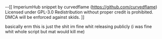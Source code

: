 --[[
  ImperiumHub snippet by curvedflame (https://github.com/curvedflame)
  Licensed under GPL-3.0
  Redistribution without proper credit is prohibited.
  DMCA will be enforced against skids.
]]


basically erm this is just the shit im fine  whit releasing publicly (i was fine whit whole script but mat would kill me)

